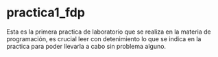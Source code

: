 # practica1_fdp
Esta es la primera practica de laboratorio que se realiza en la materia de programación, es crucial leer con detenimiento lo que se indica en la practica para poder llevarla a cabo sin problema alguno.
